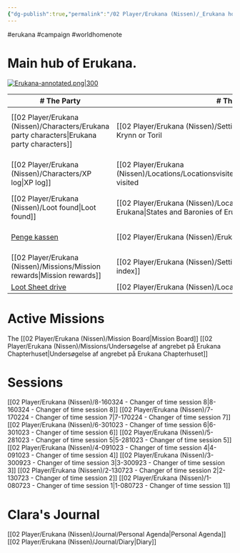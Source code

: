 ```yaml
---
{"dg-publish":true,"permalink":"/02 Player/Erukana (Nissen)/_Erukana home/"}
---
```


#erukana #campaign #worldhomenote

# Main hub of Erukana. 

[![Erukana-annotated.png|300](/img/user/10%20Attachments/Erukana-annotated.png)](Erukana-annotated.png)

| \# The Party                    | \# The world                         | \# Factions & People                             | \# Open loops                         |
| ------------------------------- | ------------------------------------ | ------------------------------------------------ | ------------------------------------- |
| [[02 Player/Erukana (Nissen)/Characters/Erukana party characters\|Erukana party characters]] | [[02 Player/Erukana (Nissen)/Setting lore/Ceynor\|Ceynor]], on either Krynn or Toril | [[02 Player/Erukana (Nissen)/People/1.People DB folder\|1.People DB folder]] - [[2. Erukana People List\|2. Erukana People List]] | [[02 Player/Erukana (Nissen)/Journal/Erukana Quests and Questions\|Erukana Quests and Questions]]      |
| [[02 Player/Erukana (Nissen)/Characters/XP log\|XP log]]                      | [[02 Player/Erukana (Nissen)/Locations/Locationsvisited/Locationsvisited\|Locationsvisited]] visited         | [[02 Player/Erukana (Nissen)/Factions/The Queensguard\|The Queensguard]]                              | [[02 Player/Erukana (Nissen)/Journal/Erukana Party Agenda\|Erukana Party Agenda]]              |
| [[02 Player/Erukana (Nissen)/Loot found\|Loot found]]                  | [[02 Player/Erukana (Nissen)/Locations/States and Baronies of Erukana\|States and Baronies of Erukana]]   | [[02 Player/Erukana (Nissen)/Factions/Sølvhånden\|Sølvhånden]]                                   | [[Clue Board-1.canvas\|Clue Board-1]]                   |
| [Penge kassen](https://docs.google.com/spreadsheets/d/1X6DGQd9KXZYHPHzU_ZLQowYHiRTAPz3oIMXviP7aCSU/edit?usp=sharing)                                | [[02 Player/Erukana (Nissen)/Erukana Tag list\|Erukana Tag list]]                 | [[02 Player/Erukana (Nissen)/Factions/Emerald enclave\|Emerald enclave]]                              |  |
| [[02 Player/Erukana (Nissen)/Missions/Mission rewards\|Mission rewards]]                                | [[02 Player/Erukana (Nissen)/Setting lore/Setting lore index\|Setting lore index]]               | [[02 Player/Erukana (Nissen)/Setting lore/Kong Janus af Erukana\|Kong Janus af Erukana]]                        |                                       |
| [Loot Sheet drive](https://loot.xcv.dk)                                | [[02 Player/Erukana (Nissen)/Locations/ErukanaMap\|ErukanaMap]]                      |                                                  |                                       |

# Active Missions 
The [[02 Player/Erukana (Nissen)/Mission Board\|Mission Board]]
[[02 Player/Erukana (Nissen)/Missions/Undersøgelse af angrebet på Erukana Chapterhuset\|Undersøgelse af angrebet på Erukana Chapterhuset]]

# Sessions 
[[02 Player/Erukana (Nissen)/8-160324 - Changer of time session 8\|8-160324 - Changer of time session 8]]
[[02 Player/Erukana (Nissen)/7-170224 - Changer of time session 7\|7-170224 - Changer of time session 7]]
[[02 Player/Erukana (Nissen)/6-301023 - Changer of time session 6\|6-301023 - Changer of time session 6]]
[[02 Player/Erukana (Nissen)/5-281023 - Changer of time session 5\|5-281023 - Changer of time session 5]]
[[02 Player/Erukana (Nissen)/4-091023 - Changer of time session 4\|4-091023 - Changer of time session 4]]
[[02 Player/Erukana (Nissen)/3-300923 - Changer of time session 3\|3-300923 - Changer of time session 3]]
[[02 Player/Erukana (Nissen)/2-130723 - Changer of time session 2\|2-130723 - Changer of time session 2]]
[[02 Player/Erukana (Nissen)/1-080723 - Changer of time session 1\|1-080723 - Changer of time session 1]]

# Clara's Journal 
[[02 Player/Erukana (Nissen)/Journal/Personal Agenda\|Personal Agenda]]
[[02 Player/Erukana (Nissen)/Journal/Diary\|Diary]]

